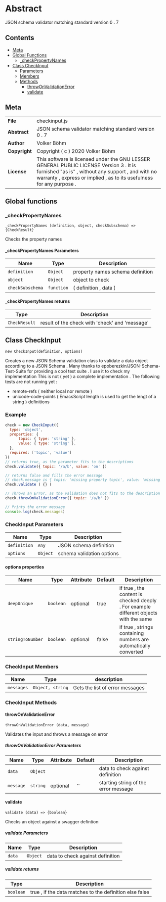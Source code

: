 <!-- This file is generated by jsmddoc version 0.1 -->

# Abstract

JSON schema validator matching standard version 0 . 7

## Contents

- [Meta](#Meta)
- [Global Functions](#Global-functions)
  - [_checkPropertyNames](#_checkPropertyNames)
- [Class CheckInput](#Class-CheckInput)
  - [Parameters](#CheckInput-Parameters)
  - [Members](#CheckInput-Members)
  - [Methods](#CheckInput-Methods)
    - [throwOnValidationError](#throwOnValidationError)
    - [validate](#validate)

## Meta

| | |
| --- | --- |
| **File** | checkinput.js |
| **Abstract** | JSON schema validator matching standard version 0 . 7 |
| **Author** | Volker Böhm |
| **Copyright** | Copyright ( c ) 2020 Volker Böhm |
| **License** | This software is licensed under the GNU LESSER GENERAL PUBLIC LICENSE Version 3 . It is furnished "as is" , without any support , and with no warranty , express or implied , as to its usefulness for any purpose . |

## Global functions

### _checkPropertyNames

`_checkPropertyNames (definition, object, checkSubschema) => {CheckResult}`

Checks the property names

#### _checkPropertyNames Parameters

| Name | Type | Description |
| ---------- | ------------ | ----------------- |
| `definition` | `Object` | property names schema definition | |
| `object` | `Object` | object to check | |
| `checkSubschema` | `function` | ( definition , data ) | |

#### _checkPropertyNames returns

| Type | Description |
| ---- | ----------- |
| `CheckResult` | result of the check with 'check' and 'message' |

## Class CheckInput

`new CheckInput(definition, options)`

Creates a new JSON Schema validation class to validate a data object according to a JSON Schema . Many thanks to epoberezkin/JSON-Schema-Test-Suite for providing a cool test suite . I use it to check my implementation This is not ( yet ) a complete implementation . The following tests are not running yet :

- remote-refs ( neither local nor remote )
- unicode-code-points ( EmacsScript length is used to get the lengt of a string ) definitions

### Example

```javascript
check = new CheckInput({
  type: 'object',
  properties: {
      topic: { type: 'string' },
      value: { type: 'string' },
  },
  required: ['topic', 'value']
})
// returns true, as the parameter fits to the descriptions
check.validate({ topic: '/a/b', value: 'on' })

// returns false and fills the error message
// check.message is { topic: 'missing property topic', value: 'missing property value' }
check.validate ( {} )

// Throws an Error, as the validation does not fits to the description
check.throwOnValidationError({ topic: '/a/b' })

// Prints the error message
console.log(check.messages)
```

### CheckInput Parameters

| Name | Type | Description |
| ---------- | ------------ | ----------------- |
| `definition` | `Any` | JSON schema definition | |
| `options` | `Object` | schema validation options | |

#### options properties

| Name | Type | Attribute | Default | Description |
| ---------- | ------------ | ------------ | ------------ | ----------------- |
| `deepUnique` | `boolean` | optional | true | if true , the content is checked deeply . For example different objects with the same | |
| `stringToNumber` | `boolean` | optional | false | if true , strings containing numbers are automatically converted | |

### CheckInput Members

| Name | Type | description |
| ------------ | ------------ | ------------ |
| `messages` | `Object, string` | Gets the list of error messages |

### CheckInput Methods

#### throwOnValidationError

`throwOnValidationError (data, message)`

Validates the input and throws a message on error

##### throwOnValidationError Parameters

| Name | Type | Attribute | Default | Description |
| ---------- | ------------ | ------------ | ------------ | ----------------- |
| `data` | `Object` |  |  | data to check against definition | |
| `message` | `string` | optional | '' | starting string of the error message | |

#### validate

`validate (data) => {boolean}`

Checks an object against a swagger defintion

##### validate Parameters

| Name | Type | Description |
| ---------- | ------------ | ----------------- |
| `data` | `Object` | data to check against definition | |

##### validate returns

| Type | Description |
| ---- | ----------- |
| `boolean` | true , if the data matches to the definition else false |

